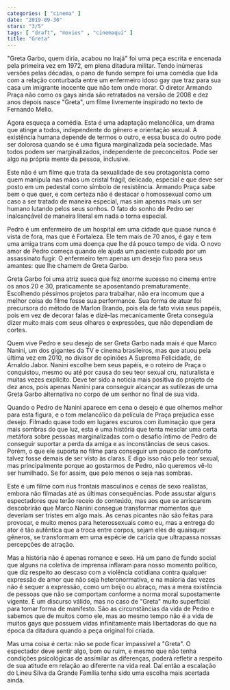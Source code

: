 ```yaml
---
categories: [ "cinema" ]
date: "2019-09-30"
stars: "3/5"
tags: [ "draft", "movies" , "cinemaqui" ]
title: "Greta"
---
```

"Greta Garbo, quem diria, acabou no Irajá" foi uma peça escrita e
encenada pela primeira vez em 1972, em plena ditadura militar. Tendo
inúmeras versões pelas décadas, o pano de fundo sempre foi uma comédia
que lida com a relação conturbada entre um enfermeiro idoso gay que traz
para sua casa um imigrante inocente que não tem onde morar. O diretor
Armando Praça não como os gays ainda são retratados na versão de
2008 e dez anos depois nasce "Greta", um filme livremente inspirado no
texto de Fernando Mello.

Agora esqueça a comédia. Esta é uma adaptação melancólica, um drama
que atinge a todos, independente do gênero e orientação sexual. A
existência humana depende de termos o outro, e essa busca do outro pode
ser dolorosa quando se é uma figura marginalizada pela sociedade. Mas
todos podem ser marginalizados, independente de preconceitos. Pode ser
algo na própria mente da pessoa, inclusive.

Este não é um filme que trata da sexualidade de seu protagonista como
quem manipula nas mãos um cristal frágil, delicado, especial e que deve
ser posto em um pedestal como símbolo de resistência. Armando Praça
sabe bem o que quer, e com certeza não é destacar o homossexual como um
caso a ser tratado de maneira especial, mas sim apenas mais um ser humano
lutando pelos seus sonhos. O fato do sonho de Pedro ser inalcançável
de maneira literal em nada o torna especial.

Pedro é um enfermeiro de um hospital em uma cidade que quase nunca é
vista de fora, mas que é Fortaleza. Ele tem mais de 70 anos, é gay e
tem uma amiga trans com uma doença que lhe dá pouco tempo de vida. O
novo amor de Pedro começa quando ele ajuda um paciente culpado por
um assassinato fugir. O enfermeiro tem apenas um desejo fixo para seus
amantes: que lhe chamem de Greta Garbo.

Greta Garbo foi uma atriz sueca que fez enorme sucesso no cinema entre
os anos 20 e 30, praticamente se aposentando prematuramente. Escolhendo
péssimos projetos para trabalhar, não era incomum que a melhor coisa
do filme fosse sua performance. Sua forma de atuar foi precursora do
método de Marlon Brando, pois ela de fato vivia seus papéis, pois em
vez de decorar falas e dizê-las mecanicamente Greta conseguia dizer
muito mais com seus olhares e expressões, que não dependiam de cortes.

Quem vive Pedro e seu desejo de ser Greta Garbo nada mais é que Marco
Nanini, um dos gigantes da TV e cinema brasileiros, mas que atuou pela
última vez em 2010, no divisor de opiniões A Suprema Felicidade, de
Arnaldo Jabor. Nanini escolhe bem seus papéis, e o roteiro de Praça o
conquistou, mesmo ou até por causa do seu teor sexual cru, naturalista e
muitas vezes explícito. Deve ter sido a notícia mais positiva do projeto
de dez anos, pois apenas Nanini para conseguir alcançar as sutilezas de
uma Greta Garbo alternativa no corpo de um senhor no final de sua vida.

Quando o Pedro de Nanini aparece em cena o desejo é que olhemos melhor
para esta figura, e o tom melancólico da película de Praça prejudica
esse desejo. Filmado quase todo em lugares escuros com iluminação que
gera mais sombras do que luz, esta é uma história que tenta mesclar
uma certa metáfora sobre pessoas marginalizadas com o desafio íntimo
de Pedro de conseguir suportar a perda da amiga e as inconstâncias de
seus casos. Porém, o que ele suporta no filme para conseguir um pouco
de conforto talvez fosse demais de ser visto às claras. E digo isso
não pelo teor sexual, mas principalmente porque ao gostarmos de Pedro,
não queremos vê-lo ser humilhado. Se for assim, que pelo menos o seja
nas sombras.

Este é um filme com nus frontais masculinos e cenas de sexo realistas,
embora não filmadas até as últimas consequências. Pode assustar
alguns espectadores que terão receio do conteúdo, mas aos que se
arriscarem descobrirão que Marco Nanini consegue transformar momentos
que deveriam ser tristes em algo mais. As cenas picantes não são
feitas para provocar, e muito menos para heterossexuais como eu, mas a
entrega do ator é tão autêntica que a troca entre corpos, sejam eles
de quaisquer gêneros, se transformam em uma espécie de carícia que
ultrapassa nossas percepções de atração.

Mas a história não é apenas romance e sexo. Há um pano de fundo
social que alguns na coletiva de imprensa inflaram para nosso momento
político, que diz respeito ao descaso com a violência cotidiana contra
qualquer expressão de amor que não seja heteronormativa, e na maioria
das vezes não é sequer a expressão, como um beijo ou abraço, mas a
mera existência de pessoas que não se comportam conforme a norma moral
supostamente vigente. É um discurso válido, mas no caso de "Greta"
muito superficial para tomar forma de manifesto. São as circunstâncias
da vida de Pedro e sabemos que de muitos como ele, mas ao mesmo tempo não
é a vida de muitos gays que possuem vidas infinitamente mais libertadoras
do que na época da ditadura quando a peça original foi criada.

Mas uma coisa é certa: não se pode ficar impassível a "Greta". O
espectador deve sentir algo, bom ou ruim, e mesmo que não tenha
condições psicológicas de assimilar as diferenças, poderá refletir
a respeito de sua atitude em relação ao diferente na vida real. Daí
então a escalação do Lineu Silva da Grande Família tenha sido uma
escolha mais acertada ainda.
